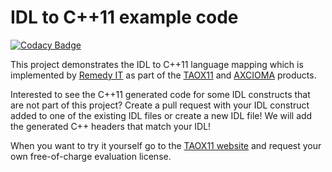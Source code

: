 # IDL to C++11 example code

[![Codacy Badge](https://api.codacy.com/project/badge/Grade/bf30ffa2518c45a7a9ffb9eada4ba568)](https://www.codacy.com/app/RemedyIT/idl2cpp11?utm_source=github.com&amp;utm_medium=referral&amp;utm_content=RemedyIT/idl2cpp11&amp;utm_campaign=Badge_Grade)

This project demonstrates the IDL to C++11 language mapping which is implemented
by [Remedy IT](https://www.remedy.nl) as part of the [TAOX11](https://taox11.remedy.nl) and
[AXCIOMA](https://www.axcioma.com) products.

Interested to see the C++11 generated code for some IDL constructs that are not
part of this project? Create a pull request with your IDL construct added to
one of the existing IDL files or create a new IDL file! We will add the generated C++ headers
that match your IDL!

When you want to try it yourself go to the [TAOX11 website](https://taox11.remedy.nl/software/overview.html)
and request your own free-of-charge evaluation license.


